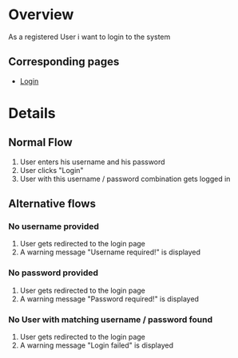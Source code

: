 # Overview #

As a registered User i want to login to the system

## Corresponding pages ##
  * [Login](PageLogin.md)

# Details #

## Normal Flow ##
  1. User enters his username and his password
  1. User clicks "Login"
  1. User with this username / password combination gets logged in

## Alternative flows ##

### No  username provided ###
  1. User gets redirected to the login page
  1. A warning message "Username required!" is displayed

### No  password provided ###
  1. User gets redirected to the login page
  1. A warning message "Password required!" is displayed

### No User with matching username / password found ###
  1. User gets redirected to the login page
  1. A warning message "Login failed" is displayed